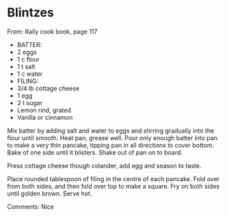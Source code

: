 # Blintzes
From: Rally cook book, page 117

* BATTER:
* 2 eggs
* 1 c flour
* 1 t salt
* 1 c water
* FILING:
* 3/4 lb cottage cheese
* 1 egg
* 2 t sugar
* Lemon rind, grated
* Vanilla or cinnamon

Mix batter by adding salt and water to eggs and stirring gradually into the flour until smooth.  Heat pan, grease well.  Pour only enough batter into pan to make a very thin pancake, tipping pan in all directions to cover bottom.  Bake of one side until it blisters.  Shake out of pan on to board.

Press cottage cheese though colander, add egg and season to taste.

Place rounded tablespoon of filing in the centre of each pancake.  Fold over from both sides, and then fold over top to make a square.  Fry on both sides until golden brown.  Serve hot.

Comments: Nice

